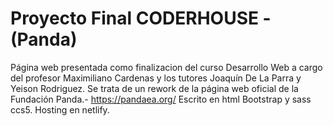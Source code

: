 
# Proyecto Final CODERHOUSE - (Panda)

Página web presentada como finalizacion del curso Desarrollo Web a cargo del profesor Maximiliano Cardenas y los tutores Joaquín De La Parra y Yeison Rodriguez. 
Se trata de un rework de la página web oficial de la Fundación Panda.- https://pandaea.org/
Escrito en html Bootstrap y sass ccs5.
Hosting en netlify.



